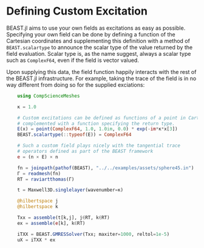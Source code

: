 # Defining Custom Excitation

BEAST.jl aims to use your own fields as excitations as easy as possible. Specifying your own field can be done by defining a function of the Cartesian coordinates and supplementing this definition with a method of `BEAST.scalartype` to announce the scalar type of the value returned by the field evaluation. Scalar type is, as the name suggest, always a scalar type such as `ComplexF64`, even if the field is vector valued.

Upon supplying this data, the field function happily interacts with the rest of the BEAST.jl infrastructure. For example, taking the trace of the field is in no way different from doing so for the supplied exciations:

```julia
    using CompScienceMeshes

    κ = 1.0

    # Custom excitations can be defined as functions of a point in Cartesian space,
    # complemented with a function specifying the return type.
    E(x) = point(ComplexF64, 1.0, 1.0im, 0.0) * exp(-im*κ*x[3])
    BEAST.scalartype(::typeof(E)) = ComplexF64

    # Such a custom field plays nicely with the tangential trace
    # operators defined as part of the BEAST framework
    e = (n × E) × n

    fn = joinpath(pathof(BEAST), "../../examples/assets/sphere45.in")
    Γ = readmesh(fn)
    RT = raviartthomas(Γ)

    t = Maxwell3D.singlelayer(wavenumber=κ)

    @hilbertspace j
    @hilbertspace k

    Txx = assemble(t[k,j], j∈RT, k∈RT)
    ex = assemble(e[k], k∈RT)

    iTXX = BEAST.GMRESSolver(Txx; maxiter=1000, reltol=1e-5)
    uX = iTXX * ex
```

